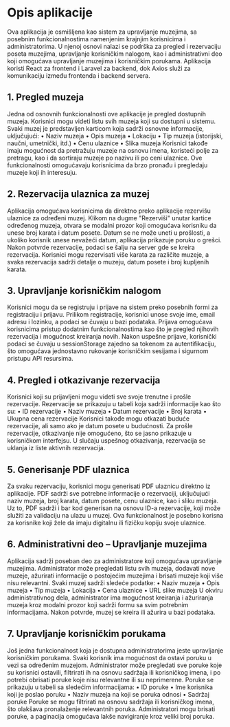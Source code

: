 # Opis aplikacije
  Ova aplikacija je osmišljena kao sistem za upravljanje muzejima, sa posebnim funkcionalnostima namenjenim krajnjim korisnicima i administratorima. U njenoj osnovi nalazi se podrška za pregled i rezervaciju poseta muzejima, upravljanje korisničkim nalogom, kao i administrativni deo koji omogućava upravljanje muzejima i korisničkim porukama. Aplikacija koristi React za frontend i Laravel za backend, dok Axios služi za komunikaciju između frontenda i backend servera.
## 1. Pregled muzeja
Jedna od osnovnih funkcionalnosti ove aplikacije je pregled dostupnih muzeja. Korisnici mogu videti listu svih muzeja koji su dostupni u sistemu. Svaki muzej je predstavljen karticom koja sadrži osnovne informacije, uključujući:
•	Naziv muzeja
•	Opis muzeja
•	Lokaciju
•	Tip muzeja (istorijski, naučni, umetnički, itd.)
•	Cenu ulaznice
•	Slika muzeja
Korisnici takođe imaju mogućnost da pretražuju muzeje na osnovu imena, koristeći polje za pretragu, kao i da sortiraju muzeje po nazivu ili po ceni ulaznice. Ove funkcionalnosti omogućavaju korisnicima da brzo pronađu i pregledaju muzeje koji ih interesuju.
## 2. Rezervacija ulaznica za muzej
Aplikacija omogućava korisnicima da direktno preko aplikacije rezervišu ulaznice za određeni muzej. Klikom na dugme "Rezerviši" unutar kartice određenog muzeja, otvara se modalni prozor koji omogućava korisniku da unese broj karata i datum posete. Datum se ne može uneti u prošlosti, a ukoliko korisnik unese nevažeći datum, aplikacija prikazuje poruku o grešci. Nakon potvrde rezervacije, podaci se šalju na server gde se kreira rezervacija.
Korisnici mogu rezervisati više karata za različite muzeje, a svaka rezervacija sadrži detalje o muzeju, datum posete i broj kupljenih karata.
## 3. Upravljanje korisničkim nalogom
Korisnici mogu da se registruju i prijave na sistem preko posebnih formi za registraciju i prijavu. Prilikom registracije, korisnici unose svoje ime, email adresu i lozinku, a podaci se čuvaju u bazi podataka. Prijava omogućava korisnicima pristup dodatnim funkcionalnostima kao što je pregled njihovih rezervacija i mogućnost kreiranja novih.
Nakon uspešne prijave, korisnički podaci se čuvaju u sessionStorage zajedno sa tokenom za autentifikaciju, što omogućava jednostavno rukovanje korisničkim sesijama i sigurnom pristupu API resursima.
## 4. Pregled i otkazivanje rezervacija
Korisnici koji su prijavljeni mogu videti sve svoje trenutne i prošle rezervacije. Rezervacije se prikazuju u tabeli koja sadrži informacije kao što su:
•	ID rezervacije
•	Naziv muzeja
•	Datum rezervacije
•	Broj karata
•	Ukupna cena rezervacije
Korisnici takođe mogu otkazati buduće rezervacije, ali samo ako je datum posete u budućnosti. Za prošle rezervacije, otkazivanje nije omogućeno, što se jasno prikazuje u korisničkom interfejsu. U slučaju uspešnog otkazivanja, rezervacija se uklanja iz liste aktivnih rezervacija.
## 5. Generisanje PDF ulaznica
Za svaku rezervaciju, korisnici mogu generisati PDF ulaznicu direktno iz aplikacije. PDF sadrži sve potrebne informacije o rezervaciji, uključujući naziv muzeja, broj karata, datum posete, cenu ulaznice, kao i sliku muzeja. Uz to, PDF sadrži i bar kod generisan na osnovu ID-a rezervacije, koji može služiti za validaciju na ulazu u muzej. Ova funkcionalnost je posebno korisna za korisnike koji žele da imaju digitalnu ili fizičku kopiju svoje ulaznice.
## 6. Administrativni deo – Upravljanje muzejima
Aplikacija sadrži poseban deo za administratore koji omogućava upravljanje muzejima. Administrator može pregledati listu svih muzeja, dodavati nove muzeje, ažurirati informacije o postojećim muzejima i brisati muzeje koji više nisu relevantni. Svaki muzej sadrži sledeće podatke:
•	Naziv muzeja
•	Opis muzeja
•	Tip muzeja
•	Lokacija
•	Cena ulaznice
•	URL slike muzeja
U okviru administrativnog dela, administrator ima mogućnost kreiranja i ažuriranja muzeja kroz modalni prozor koji sadrži formu sa svim potrebnim informacijama. Nakon potvrde, muzej se kreira ili ažurira u bazi podataka.
## 7. Upravljanje korisničkim porukama
Još jedna funkcionalnost koja je dostupna administratorima jeste upravljanje korisničkim porukama. Svaki korisnik ima mogućnost da ostavi poruku u vezi sa određenim muzejom. Administrator može pregledati sve poruke koje su korisnici ostavili, filtrirati ih na osnovu sadržaja ili korisničkog imena, i po potrebi obrisati poruke koje nisu relevantne ili su neprimerene.
Poruke se prikazuju u tabeli sa sledećim informacijama:
•	ID poruke
•	Ime korisnika koji je poslao poruku
•	Naziv muzeja na koji se poruka odnosi
•	Sadržaj poruke
Poruke se mogu filtrirati na osnovu sadržaja ili korisničkog imena, što olakšava pronalaženje relevantnih poruka. Administratori mogu brisati poruke, a paginacija omogućava lakše navigiranje kroz veliki broj poruka.
